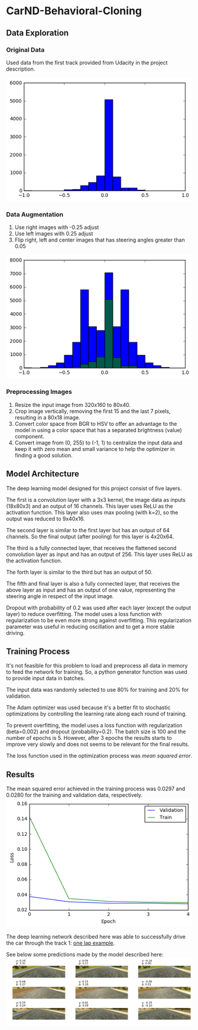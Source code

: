 # CarND-Behavioral-Cloning

## Data Exploration



### Original Data

Used data from the first track provided from Udacity in the project description.

![Original histogram](images/data_hist.png)

### Data Augmentation

1. Use right images with -0.25 adjust
1. Use left images with 0.25 adjust
1. Flip right, left and center images that has steering angles greater than 0.05

![Augmented histogram](images/data_hist_augmented.png)

### Preprocessing Images
1. Resize the input image from 320x160 to 80x40.
1. Crop image vertically, removing the first 15 and the last 7 pixels, resulting in a 80x18 image.
1. Convert color space from BGR to HSV to offer an advantage to the model in using a color space that has a separated brightness (value) component.
1. Convert image from (0, 255) to (-1, 1) to centralize the input data and keep it with zero mean and small variance to help the optimizer in finding a good solution.


## Model Architecture
The deep learning model designed for this project consist of five layers.

The first is a convolution layer with a 3x3 kernel, the image data as inputs (18x80x3) and an output of 16 channels.
This layer uses ReLU as the activation function.
This layer also uses max pooling (with k=2), so the output was reduced to 9x40x16.

The second layer is similar to the first layer but has an output of 64 channels.
So the final output (after pooling) for this layer is 4x20x64.

The third is a fully connected layer, that receives the flattened second convolution layer as input and has an output of 256.
This layer uses ReLU as the activation function.

The forth layer is similar to the third but has an output of 50.

The fifth and final layer is also a fully connected layer, that receives the above layer as input and has an output of one value, representing the steering angle in respect of the input image.

Dropout with probability of 0.2 was used after each layer (except the output layer) to reduce overfitting.
The model uses a loss function with regularization to be even more strong against overfitting.
This regularization parameter was useful in reducing oscillation and to get a more stable driving.

## Training Process
It's not feasible for this problem to load and preprocess all data in memory to feed the network for training.
So, a python generator function was used to provide input data in batches. 

The input data was randomly selected to use 80% for training and 20% for validation.

The Adam optimizer was used because it's a better fit to stochastic optimizations by controlling the learning rate along each round of training.

To prevent overfitting, the model uses a loss function with regularization (beta=0.002) and dropout (probability=0.2).
The batch size is 100 and the number of epochs is 5.
However, after 3 epochs the results starts to improve very slowly and does not seems to be relevant for the final results.

The loss function used in the optimization process was *mean squared error*.

## Results
The mean squared error achieved in the training process was 0.0297 and 0.0280 for the training and validation data, respectively.
![Loss](images/loss.png)

The deep learning network described here was able to successfully drive the car through the track 1: [one lap example](track1.ogv?raw=true).

See below some predictions made by the model described here:
![Predictions](images/predictions.png)
